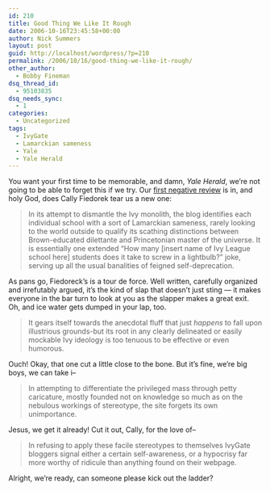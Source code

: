 ```yaml
---
id: 210
title: Good Thing We Like It Rough
date: 2006-10-16T23:45:58+00:00
author: Nick Summers
layout: post
guid: http://localhost/wordpress/?p=210
permalink: /2006/10/16/good-thing-we-like-it-rough/
other_author:
  - Bobby Fineman
dsq_thread_id:
  - 95103835
dsq_needs_sync:
  - 1
categories:
  - Uncategorized
tags:
  - IvyGate
  - Lamarckian sameness
  - Yale
  - Yale Herald
---
```

You want your first time to be memorable, and damn, _Yale Herald_, we&#8217;re not going to be able to forget this if we try. Our [first negative review](http://www.yaleherald.com/article.php?Article=4925) is in, and holy God, does Cally Fiedorek tear us a new one:

> In its attempt to dismantle the Ivy monolith, the blog identifies each individual school with a sort of Lamarckian sameness, rarely looking to the world outside to qualify its scathing distinctions between Brown-educated dilettante and Princetonian master of the universe. It is essentially one extended &#8220;How many [insert name of Ivy League school here] students does it take to screw in a lightbulb?&#8221; joke, serving up all the usual banalities of feigned self-deprecation.

As pans go, Fiedoreck&#8217;s is a tour de force. Well written, carefully organized and irrefutably argued, it&#8217;s the kind of slap that doesn&#8217;t just sting &#8212; it makes everyone in the bar turn to look at you as the slapper makes a great exit. Oh, and ice water gets dumped in your lap, too.

> It gears itself towards the anecdotal fluff that just _happens_ to fall upon illustrious grounds-but its root in any clearly delineated or easily mockable Ivy ideology is too tenuous to be effective or even humorous.

Ouch! Okay, that one cut a little close to the bone. But it&#8217;s fine, we&#8217;re big boys, we can take i&#8211;

> In attempting to differentiate the privileged mass through petty caricature, mostly founded not on knowledge so much as on the nebulous workings of stereotype, the site forgets its own unimportance.

Jesus, we get it already! Cut it out, Cally, for the love of&#8211;

> In refusing to apply these facile stereotypes to themselves IvyGate bloggers signal either a certain self-awareness, or a hypocrisy far more worthy of ridicule than anything found on their webpage.

Alright, we&#8217;re ready, can someone please kick out the ladder?